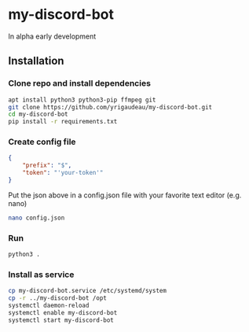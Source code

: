 # my-discord-bot

In alpha early development

## Installation

### Clone repo and install dependencies
```bash
apt install python3 python3-pip ffmpeg git
git clone https://github.com/yrigaudeau/my-discord-bot.git
cd my-discord-bot
pip install -r requirements.txt
```

### Create config file
```json
{
    "prefix": "$",
    "token": "'your-token'"
}
```
Put the json above in a config.json file with your favorite text editor (e.g. nano)
```bash
nano config.json
```

### Run
```bash
python3 .
```

### Install as service
```bash
cp my-discord-bot.service /etc/systemd/system
cp -r ../my-discord-bot /opt
systemctl daemon-reload
systemctl enable my-discord-bot
systemctl start my-discord-bot
```